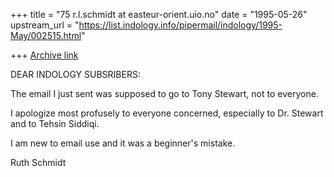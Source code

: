 +++
title = "75 r.l.schmidt at easteur-orient.uio.no"
date = "1995-05-26"
upstream_url = "https://list.indology.info/pipermail/indology/1995-May/002515.html"

+++
[Archive link](https://list.indology.info/pipermail/indology/1995-May/002515.html)

DEAR INDOLOGY SUBSRIBERS:

The email I just sent was supposed to go to Tony Stewart, not to everyone.

I apologize most profusely to everyone concerned, especially to Dr. Stewart
and to Tehsin Siddiqi.

I am new to email use and it was a beginner's mistake.

Ruth Schmidt






